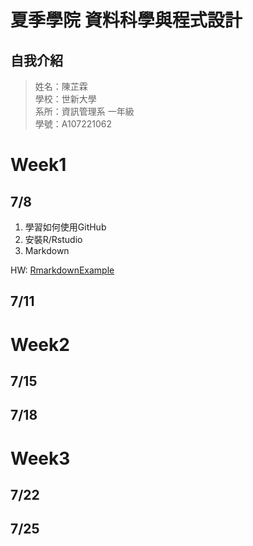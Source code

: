 # 夏季學院 資料科學與程式設計
## 自我介紹
> 姓名：陳芷霖 <br />
> 學校：世新大學 <br />
> 系所：資訊管理系 一年級 <br />
> 學號：A107221062 <br />

# Week1 
## 7/8
1. 學習如何使用GitHub <br />
2. 安裝R/Rstudio
3. Markdown

HW:
[RmarkdownExample](https://anniechen1226.github.io/RClassRepository/Week1/RMarkdownExample.html)
## 7/11
# Week2
## 7/15
## 7/18
# Week3
## 7/22
## 7/25


